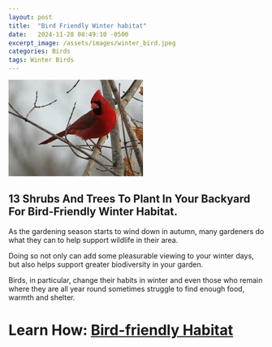 ```yaml
---
layout: post
title:  "Bird Friendly Winter habitat"
date:   2024-11-28 08:49:10 -0500
excerpt_image: /assets/images/winter_bird.jpeg
categories: Birds
tags: Winter Birds
---
```


<img src="/assets/images/winter_bird.jpeg">

## 13 Shrubs And Trees To Plant In Your Backyard For Bird-Friendly Winter Habitat.

As the gardening season starts to wind down in autumn, many gardeners do what they can to help support wildlife in their area.

Doing so not only can add some pleasurable viewing to your winter days, but also helps support greater biodiversity in your garden. 

Birds, in particular, change their habits in winter and even those who remain where they are all year round sometimes struggle to find enough food, warmth and shelter.

# Learn How: [Bird-friendly Habitat](https://www.housedigest.com/1714949/shrubs-trees-attract-birds-yard-winter-habitat/)